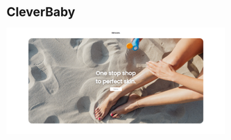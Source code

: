 # CleverBaby
![CleverBaby](https://github.com/Edanriell/oldProjects-2/blob/master/AnimatedText/skincare.png?raw=true)
